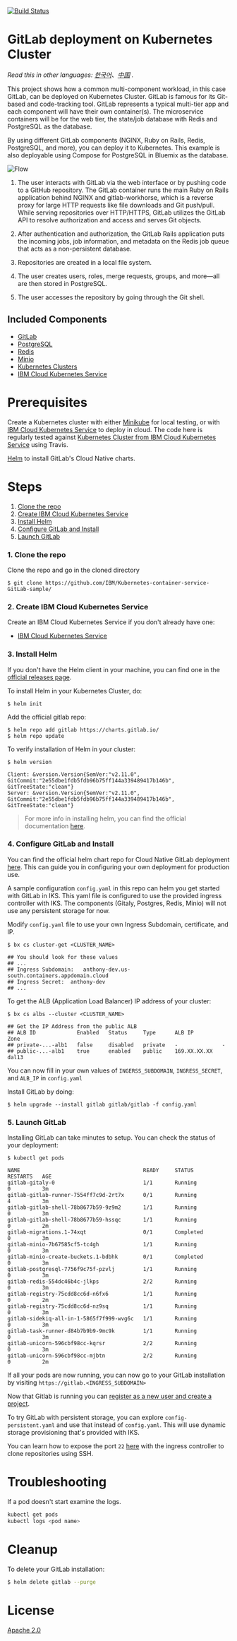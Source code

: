 [![Build Status](https://travis-ci.org/IBM/Kubernetes-container-service-GitLab-sample.svg?branch=master)](https://travis-ci.org/IBM/Kubernetes-container-service-GitLab-sample)

# GitLab deployment on Kubernetes Cluster

*Read this in other languages: [한국어](README.ko.md)、[中国](README-cn.md) .*

This project shows how a common multi-component workload, in this case GitLab, can be deployed on Kubernetes Cluster. GitLab is famous for its Git-based and code-tracking tool. GitLab represents a typical multi-tier app and each component will have their own container(s). The microservice containers will be for the web tier, the state/job database with Redis and PostgreSQL as the database.

By using different GitLab components (NGINX, Ruby on Rails, Redis, PostgreSQL, and more), you can deploy it to Kubernetes. This example is also deployable using Compose for PostgreSQL in Bluemix as the database.

![Flow](images/gitlab_container_2.png)

1. The user interacts with GitLab via the web interface or by pushing code to a GitHub repository. The GitLab container runs the main Ruby on Rails application behind NGINX and gitlab-workhorse, which is a reverse proxy for large HTTP requests like file downloads and Git push/pull. While serving repositories over HTTP/HTTPS, GitLab utilizes the GitLab API to resolve authorization and access and serves Git objects.

2. After authentication and authorization, the GitLab Rails application puts the incoming jobs, job information, and metadata on the Redis job queue that acts as a non-persistent database.

3. Repositories are created in a local file system.

4. The user creates users, roles, merge requests, groups, and more—all are then stored in PostgreSQL.

5. The user accesses the repository by going through the Git shell.

## Included Components
- [GitLab](https://about.gitlab.com/)
- [PostgreSQL](https://www.postgresql.org/)
- [Redis](https://redis.io/)
- [Minio](https://github.com/minio/minio)
- [Kubernetes Clusters](https://console.ng.bluemix.net/docs/containers/cs_ov.html#cs_ov)
- [IBM Cloud Kubernetes Service](https://console.ng.bluemix.net/catalog/?taxonomyNavigation=apps&category=containers)

# Prerequisites

<!-- Use [Deploying Gitlab to IBM Cloud Private](docs/deploy-with-ICP.md) if you wish to install this on IBM Cloud Private, otherwise follow the instructions below. -->

Create a Kubernetes cluster with either [Minikube](https://kubernetes.io/docs/getting-started-guides/minikube) for local testing, or with [IBM Cloud Kubernetes Service](https://console.bluemix.net/docs/containers/cs_tutorials.html#cs_cluster_tutorial) to deploy in cloud. The code here is regularly tested against [Kubernetes Cluster from IBM Cloud Kubernetes Service](https://console.ng.bluemix.net/docs/containers/cs_ov.html#cs_ov) using Travis.

[Helm](https://helm.sh/) to install GitLab's Cloud Native charts.

# Steps

1. [Clone the repo](#1-clone-the-repo)
2. [Create IBM Cloud Kubernetes Service](#2-create-ibm-cloud-kubernetes-service)
3. [Install Helm](#3-install-helm)
4. [Configure GitLab and Install](#4-configure-gitlab-and-install)
5. [Launch GitLab](#5-launch-gitlab)

### 1. Clone the repo

Clone the repo and go in the cloned directory
```
$ git clone https://github.com/IBM/Kubernetes-container-service-GitLab-sample/
```

### 2. Create IBM Cloud Kubernetes Service

Create an IBM Cloud Kubernetes Service if you don't already have one:

* [IBM Cloud Kubernetes Service](https://console.bluemix.net/containers-kubernetes/catalog/cluster)

### 3. Install Helm

If you don't have the Helm client in your machine, you can find one in the [official releases page](https://github.com/helm/helm/releases).

To install Helm in your Kubernetes Cluster, do:

```
$ helm init
```

Add the official gitlab repo:

```
$ helm repo add gitlab https://charts.gitlab.io/
$ helm repo update
```

To verify installation of Helm in your cluster:

```
$ helm version

Client: &version.Version{SemVer:"v2.11.0", GitCommit:"2e55dbe1fdb5fdb96b75ff144a339489417b146b", GitTreeState:"clean"}
Server: &version.Version{SemVer:"v2.11.0", GitCommit:"2e55dbe1fdb5fdb96b75ff144a339489417b146b", GitTreeState:"clean"}
```

> For more info in installing helm, you can find the official documentation [here](https://docs.helm.sh/using_helm/#installing-helm).

### 4. Configure GitLab and Install

You can find the official helm chart repo for Cloud Native GitLab deployment [here](https://gitlab.com/charts/gitlab). This can guide you in configuring your own deployment for production use.

A sample configuration `config.yaml` in this repo can helm you get started with GitLab in IKS. This yaml file is configured to use the provided ingress controller with IKS. The components (Gitaly, Postgres, Redis, Minio) will not use any persistent storage for now.

Modify `config.yaml` file to use your own Ingress Subdomain, certificate, and IP.

```
$ bx cs cluster-get <CLUSTER_NAME>

## You should look for these values
## ...
## Ingress Subdomain:	anthony-dev.us-south.containers.appdomain.cloud
## Ingress Secret:	anthony-dev
## ...
```

To get the ALB (Application Load Balancer) IP address of your cluster:

```
$ bx cs albs --cluster <CLUSTER_NAME>

## Get the IP Address from the public ALB
## ALB ID             Enabled   Status     Type      ALB IP         Zone
## private-...-alb1   false     disabled   private   -              -
## public-...-alb1    true      enabled    public    169.XX.XX.XX   dal13
```

You can now fill in your own values of `INGERSS_SUBDOMAIN`, `INGRESS_SECRET`, and `ALB_IP` in `config.yaml`

Install GitLab by doing:

```
$ helm upgrade --install gitlab gitlab/gitlab -f config.yaml
```

### 5. Launch GitLab

Installing GitLab can take minutes to setup. You can check the status of your deployment:

```
$ kubectl get pods

NAME                                       READY     STATUS             RESTARTS   AGE
gitlab-gitaly-0                            1/1       Running            0          3m
gitlab-gitlab-runner-7554ff7c9d-2rt7x      0/1       Running            4          3m
gitlab-gitlab-shell-78b8677b59-9z9m2       1/1       Running            0          3m
gitlab-gitlab-shell-78b8677b59-hssqc       1/1       Running            0          2m
gitlab-migrations.1-74xqt                  0/1       Completed          0          3m
gitlab-minio-7b67585cf5-tc4gh              1/1       Running            0          3m
gitlab-minio-create-buckets.1-bdbhk        0/1       Completed          0          3m
gitlab-postgresql-7756f9c75f-pzvlj         1/1       Running            0          3m
gitlab-redis-554dc46b4c-jlkps              2/2       Running            0          3m
gitlab-registry-75cdd8cc6d-n6fx6           1/1       Running            0          2m
gitlab-registry-75cdd8cc6d-nz9sq           1/1       Running            0          3m
gitlab-sidekiq-all-in-1-5865f7f999-wvg6c   1/1       Running            0          3m
gitlab-task-runner-d84b7b9b9-9mc9k         1/1       Running            0          3m
gitlab-unicorn-596cbf98cc-kqrsr            2/2       Running            0          3m
gitlab-unicorn-596cbf98cc-mjbtn            2/2       Running            0          2m
```

If all your pods are now running, you can now go to your GitLab installation by visiting `https://gitlab.<INGRESS_SUBDOMAIN>`

Now that Gitlab is running you can [register as a new user and create a project](docs/using-gitlab.md).

To try GitLab with persistent storage, you can explore `config-persistent.yaml` and use that instead of `config.yaml`. This will use dynamic storage provisioning that's provided with IKS.

You can learn how to expose the port `22` [here](docs/ssh-port-ingress.md) with the ingress controller to clone repositories using SSH.

# Troubleshooting

If a pod doesn't start examine the logs.
```bash
kubectl get pods
kubectl logs <pod name>
```

# Cleanup

To delete your GitLab installation:

```bash
$ helm delete gitlab --purge
```

# License
[Apache 2.0](LICENSE)

